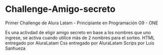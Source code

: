 <h1> Challenge-Amigo-secreto </h1>  
Primer Challenge de Alura Latam - Principiante en Programación G9 - ONE

Es una activdad de eligir amigo secreto en base a los nombres que uno ingrese, se activa cuando utilice más de 2 nombres para el sorteo.
HTML entregado por AluraLatam
Css entregado por AluraLatam
Scrips por Luis Sanhueza


